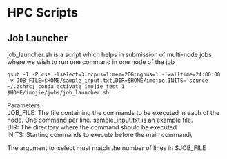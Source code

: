 # HPC Scripts
## Job Launcher
job_launcher.sh is a script which helps in submission of multi-node jobs where we wish to run one command in one node of the job
```
qsub -I -P cse -lselect=3:ncpus=1:mem=20G:ngpus=1 -lwalltime=24:00:00 -v JOB_FILE=$HOME/sample_input.txt,DIR=$HOME/imojie,INITS='source ~/.zshrc; conda activate imojie_test_1' -- $HOME/imojie/jobs/job_launcher.sh
```
Parameters:\
JOB_FILE: The file containing the commands to be executed in each of the node. One command per line. sample_input.txt is an example file.\
DIR: The directory where the command should be executed\
INITS: Starting commands to execute before the main command\

The argument to lselect must match the number of lines in $JOB_FILE
